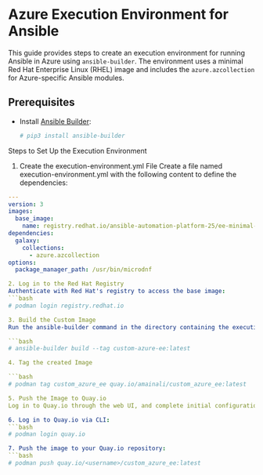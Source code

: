 # Azure Execution Environment for Ansible

This guide provides steps to create an execution environment for running Ansible in Azure using `ansible-builder`. 
The environment uses a minimal Red Hat Enterprise Linux (RHEL) image and includes the `azure.azcollection` for Azure-specific Ansible modules.

## Prerequisites

- Install [Ansible Builder](https://ansible-builder.readthedocs.io/):
  ```bash
  # pip3 install ansible-builder

Steps to Set Up the Execution Environment

1. Create the execution-environment.yml File
Create a file named execution-environment.yml with the following content to define the dependencies:
```yaml
---
version: 3
images:
  base_image:
    name: registry.redhat.io/ansible-automation-platform-25/ee-minimal-rhel8:latest
dependencies:
  galaxy:
    collections:
      - azure.azcollection
options:
  package_manager_path: /usr/bin/microdnf

2. Log in to the Red Hat Registry
Authenticate with Red Hat's registry to access the base image:
```bash
# podman login registry.redhat.io

3. Build the Custom Image
Run the ansible-builder command in the directory containing the execution-environment.yml file:

```bash
# ansible-builder build --tag custom-azure-ee:latest

4. Tag the created Image

```bash
# podman tag custom_azure_ee quay.io/amainali/custom_azure_ee:latest

5. Push the Image to Quay.io
Log in to Quay.io through the web UI, and complete initial configuration.

6. Log in to Quay.io via CLI:
```bash
# podman login quay.io

7. Push the image to your Quay.io repository:
```bash
# podman push quay.io/<username>/custom_azure_ee:latest
